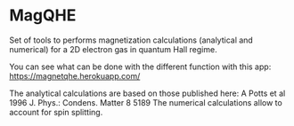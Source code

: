 # MagQHE

Set of tools to performs magnetization calculations (analytical and numerical) for a 2D electron gas in quantum Hall regime.

You can see what can be done with the different function with this app: https://magnetqhe.herokuapp.com/


The analytical calculations are based on those published here: A Potts et al 1996 J. Phys.: Condens. Matter 8 5189
The numerical calculations allow to account for spin splitting.

